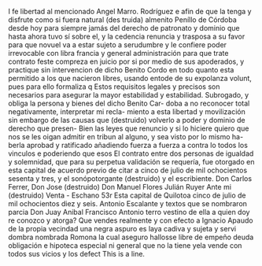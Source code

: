 I
fe libertad al mencionado Angel Marro. Rodríguez e afin
de que la tenga y disfrute como si fuera natural (des
truida) almenito Peníllo de Córdoba desde hoy para siempre
jamás del derecho de patronato y dominio que hasta ahora tuvo
sí sobre el, y la cedencia renuncia y trasposa a su favor para que novuel va a estar sujeto a serudumbre y le confiere poder irrevocable con libra francia y general administración para que trate
contrato feste compreza en juicio por si por medio de sus apoderados, y practique sin intervencion de dicho Benito Cordo en todo quanto esta permitido a los que nacieron libres, usando entode de su expolanza volunt, pues para ello formaliza q
Estos requisitos legales y precisos son necesarios para asegurar la mayor estabilidad y estabilidad.
Subrogado, y obliga la persona y bienes del dicho Benito Car- doba a no reconocer total negativamente, interpretar mi recla- miento a esta libertad y movilización sin embargo de las causas que (destruido) volverlo a poder y dominio de derecho que presen-
Bien las leyes que renuncio y si lo hiciere quiero que nos se les oigan admitir en tribun al alguno, y sea visto por lo mismo ha-berla aprobad y ratificado añadiendo fuerza a fuerza a contra lo todos los vinculos e poderiendo que esos
El contrato entre dos personas de igualdad y solemnidad, que para su perpetua validación se requería, fue otorgado en esta capital de acuerdo previo de citar a cinco de julio de mil ochocientos sesenta y tres, y el sonópotorgante (destruido) y el escribiente.
Don Carlos Ferrer,
Don Jose (destruido)
Don Manuel Flores
Julián Ruyer
Ante mi (destruido)
Venta - Eschano
53r Esta capital de Quilotoa cinco de julio de mil ochocientos diez y seis.
Antonio Escalante y textos que se nombraron parcia Don Juay
Anibal Francisco
Antonio terro vestino de ella a quien doy re conozco y atorga? Que vendes realmente y con efecto a Ignacio Apaudo de la propia vecindad una negra aspuro es laya cadiva y sujeta y servi dombra nombrada Romona la cual aseguro hallosse libre
de empeño deuda obligación e hipoteca especial ni general que no la tiene yela vende con todos sus vicios y los defect
This is a line.